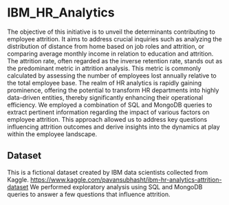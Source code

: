 # IBM_HR_Analytics

The objective of this initiative is to unveil the determinants contributing to employee attrition. It aims to address crucial inquiries such as analyzing the distribution of distance from home based on job roles and attrition, or comparing average monthly income in relation to education and attrition. The attrition rate, often regarded as the inverse retention rate, stands out as the predominant metric in attrition analysis. This metric is commonly calculated by assessing the number of employees lost annually relative to the total employee base. The realm of HR analytics is rapidly gaining prominence, offering the potential to transform HR departments into highly data-driven entities, thereby significantly enhancing their operational efficiency. We employed a combination of SQL and MongoDB queries to extract pertinent information regarding the impact of various factors on employee attrition. This approach allowed us to address key questions influencing attrition outcomes and derive insights into the dynamics at play within the employee landscape.

## Dataset
This is a fictional dataset created by IBM data scientists collected from Kaggle. 
https://www.kaggle.com/pavansubhasht/ibm-hr-analytics-attrition-dataset
We performed exploratory analysis using SQL and MongoDB queries to answer a few questions that influence attrition.
